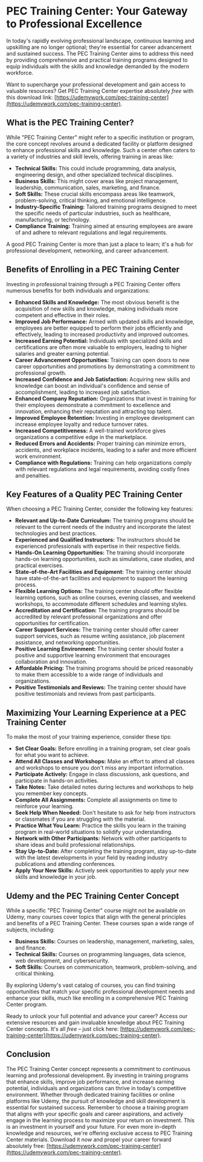 # PEC Training Center: Your Gateway to Professional Excellence

In today's rapidly evolving professional landscape, continuous learning and upskilling are no longer optional; they're essential for career advancement and sustained success. The PEC Training Center aims to address this need by providing comprehensive and practical training programs designed to equip individuals with the skills and knowledge demanded by the modern workforce.

Want to supercharge your professional development and gain access to valuable resources? Get PEC Training Center expertise absolutely *free* with this download link: [https://udemywork.com/pec-training-center](https://udemywork.com/pec-training-center).

## What is the PEC Training Center?

While "PEC Training Center" might refer to a specific institution or program, the core concept revolves around a dedicated facility or platform designed to enhance professional skills and knowledge. Such a center often caters to a variety of industries and skill levels, offering training in areas like:

*   **Technical Skills:** This could include programming, data analysis, engineering design, and other specialized technical disciplines.
*   **Business Skills:** This might cover areas like project management, leadership, communication, sales, marketing, and finance.
*   **Soft Skills:** These crucial skills encompass areas like teamwork, problem-solving, critical thinking, and emotional intelligence.
*   **Industry-Specific Training:** Tailored training programs designed to meet the specific needs of particular industries, such as healthcare, manufacturing, or technology.
*   **Compliance Training:** Training aimed at ensuring employees are aware of and adhere to relevant regulations and legal requirements.

A good PEC Training Center is more than just a place to learn; it's a hub for professional development, networking, and career advancement.

## Benefits of Enrolling in a PEC Training Center

Investing in professional training through a PEC Training Center offers numerous benefits for both individuals and organizations:

*   **Enhanced Skills and Knowledge:** The most obvious benefit is the acquisition of new skills and knowledge, making individuals more competent and effective in their roles.
*   **Improved Job Performance:** Armed with updated skills and knowledge, employees are better equipped to perform their jobs efficiently and effectively, leading to increased productivity and improved outcomes.
*   **Increased Earning Potential:** Individuals with specialized skills and certifications are often more valuable to employers, leading to higher salaries and greater earning potential.
*   **Career Advancement Opportunities:** Training can open doors to new career opportunities and promotions by demonstrating a commitment to professional growth.
*   **Increased Confidence and Job Satisfaction:** Acquiring new skills and knowledge can boost an individual's confidence and sense of accomplishment, leading to increased job satisfaction.
*   **Enhanced Company Reputation:** Organizations that invest in training for their employees demonstrate a commitment to excellence and innovation, enhancing their reputation and attracting top talent.
*   **Improved Employee Retention:** Investing in employee development can increase employee loyalty and reduce turnover rates.
*   **Increased Competitiveness:** A well-trained workforce gives organizations a competitive edge in the marketplace.
*   **Reduced Errors and Accidents:** Proper training can minimize errors, accidents, and workplace incidents, leading to a safer and more efficient work environment.
*   **Compliance with Regulations:** Training can help organizations comply with relevant regulations and legal requirements, avoiding costly fines and penalties.

## Key Features of a Quality PEC Training Center

When choosing a PEC Training Center, consider the following key features:

*   **Relevant and Up-to-Date Curriculum:** The training programs should be relevant to the current needs of the industry and incorporate the latest technologies and best practices.
*   **Experienced and Qualified Instructors:** The instructors should be experienced professionals with expertise in their respective fields.
*   **Hands-On Learning Opportunities:** The training should incorporate hands-on learning opportunities, such as simulations, case studies, and practical exercises.
*   **State-of-the-Art Facilities and Equipment:** The training center should have state-of-the-art facilities and equipment to support the learning process.
*   **Flexible Learning Options:** The training center should offer flexible learning options, such as online courses, evening classes, and weekend workshops, to accommodate different schedules and learning styles.
*   **Accreditation and Certification:** The training programs should be accredited by relevant professional organizations and offer opportunities for certification.
*   **Career Support Services:** The training center should offer career support services, such as resume writing assistance, job placement assistance, and networking opportunities.
*   **Positive Learning Environment:** The training center should foster a positive and supportive learning environment that encourages collaboration and innovation.
*   **Affordable Pricing:** The training programs should be priced reasonably to make them accessible to a wide range of individuals and organizations.
*   **Positive Testimonials and Reviews:** The training center should have positive testimonials and reviews from past participants.

## Maximizing Your Learning Experience at a PEC Training Center

To make the most of your training experience, consider these tips:

*   **Set Clear Goals:** Before enrolling in a training program, set clear goals for what you want to achieve.
*   **Attend All Classes and Workshops:** Make an effort to attend all classes and workshops to ensure you don't miss any important information.
*   **Participate Actively:** Engage in class discussions, ask questions, and participate in hands-on activities.
*   **Take Notes:** Take detailed notes during lectures and workshops to help you remember key concepts.
*   **Complete All Assignments:** Complete all assignments on time to reinforce your learning.
*   **Seek Help When Needed:** Don't hesitate to ask for help from instructors or classmates if you are struggling with the material.
*   **Practice What You Learn:** Practice the skills you learn in the training program in real-world situations to solidify your understanding.
*   **Network with Other Participants:** Network with other participants to share ideas and build professional relationships.
*   **Stay Up-to-Date:** After completing the training program, stay up-to-date with the latest developments in your field by reading industry publications and attending conferences.
*   **Apply Your New Skills:** Actively seek opportunities to apply your new skills and knowledge in your job.

## Udemy and the PEC Training Center Concept

While a specific "PEC Training Center" course might not be available on Udemy, many courses cover topics that align with the general principles and benefits of a PEC Training Center. These courses span a wide range of subjects, including:

*   **Business Skills:** Courses on leadership, management, marketing, sales, and finance.
*   **Technical Skills:** Courses on programming languages, data science, web development, and cybersecurity.
*   **Soft Skills:** Courses on communication, teamwork, problem-solving, and critical thinking.

By exploring Udemy's vast catalog of courses, you can find training opportunities that match your specific professional development needs and enhance your skills, much like enrolling in a comprehensive PEC Training Center program.

Ready to unlock your full potential and advance your career? Access our extensive resources and gain invaluable knowledge about PEC Training Center concepts. It's all *free* – just click here: [https://udemywork.com/pec-training-center](https://udemywork.com/pec-training-center).

## Conclusion

The PEC Training Center concept represents a commitment to continuous learning and professional development. By investing in training programs that enhance skills, improve job performance, and increase earning potential, individuals and organizations can thrive in today's competitive environment. Whether through dedicated training facilities or online platforms like Udemy, the pursuit of knowledge and skill development is essential for sustained success. Remember to choose a training program that aligns with your specific goals and career aspirations, and actively engage in the learning process to maximize your return on investment. This is an investment in yourself and your future.
For even more in-depth knowledge and resources, we're offering exclusive access to PEC Training Center materials. Download it *now* and propel your career forward absolutely free: [https://udemywork.com/pec-training-center](https://udemywork.com/pec-training-center).
